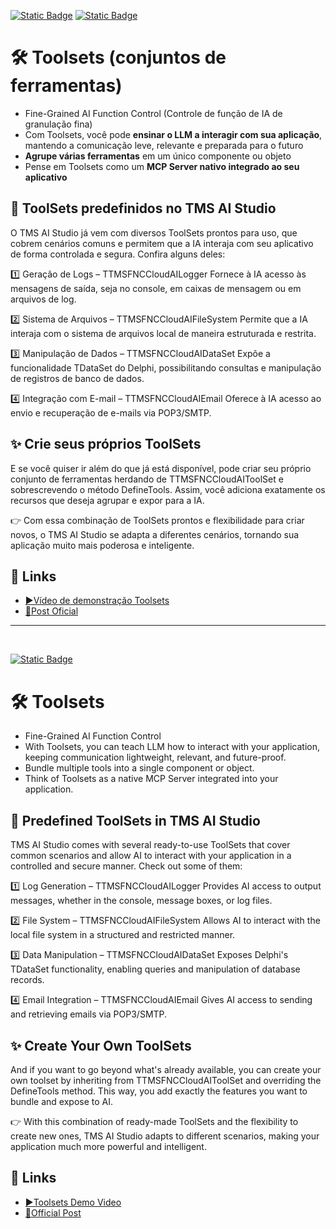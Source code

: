 [![Static Badge](https://img.shields.io/badge/Portugu%C3%AAs-(ptBR)-green)](https://github.com/Code4Delphi/ia-na-pratica/tree/master/Samples/Toolsets#%EF%B8%8F-toolsets-conjuntos-de-ferramentas)
[![Static Badge](https://img.shields.io/badge/English-(en)-red)](https://github.com/Code4Delphi/ia-na-pratica/tree/master/Samples/Toolsets#%EF%B8%8F-toolsets)

# 🛠️ Toolsets (conjuntos de ferramentas)
- Fine-Grained AI Function Control (Controle de função de IA de granulação fina)
- Com Toolsets, você pode **ensinar o LLM a interagir com sua aplicação**, mantendo a comunicação leve, relevante e preparada para o futuro
- **Agrupe várias ferramentas** em um único componente ou objeto
- Pense em Toolsets como um **MCP Server nativo integrado ao seu aplicativo**


## 🚀 ToolSets predefinidos no TMS AI Studio

O TMS AI Studio já vem com diversos ToolSets prontos para uso, que cobrem cenários comuns e permitem que a IA interaja com seu aplicativo de forma controlada e segura. Confira alguns deles:

1️⃣ Geração de Logs – TTMSFNCCloudAILogger
Fornece à IA acesso às mensagens de saída, seja no console, em caixas de mensagem ou em arquivos de log.

2️⃣ Sistema de Arquivos – TTMSFNCCloudAIFileSystem
Permite que a IA interaja com o sistema de arquivos local de maneira estruturada e restrita.

3️⃣ Manipulação de Dados – TTMSFNCCloudAIDataSet
Expõe a funcionalidade TDataSet do Delphi, possibilitando consultas e manipulação de registros de banco de dados.

4️⃣ Integração com E-mail – TTMSFNCCloudAIEmail
Oferece à IA acesso ao envio e recuperação de e-mails via POP3/SMTP.


## ✨ Crie seus próprios ToolSets

E se você quiser ir além do que já está disponível, pode criar seu próprio conjunto de ferramentas herdando de TTMSFNCCloudAIToolSet e sobrescrevendo o método DefineTools.
Assim, você adiciona exatamente os recursos que deseja agrupar e expor para a IA.

👉 Com essa combinação de ToolSets prontos e flexibilidade para criar novos, o TMS AI Studio se adapta a diferentes cenários, tornando sua aplicação muito mais poderosa e inteligente.


## 🔗 Links
- [▶️Vídeo de demonstração Toolsets](https://www.youtube.com/watch?v=Ywd3OzgETyw&list=PLLHSz4dOnnN237tIxJI10E5cy1dgXJxgP)
- [📰Post Oficial](https://www.tmssoftware.com/site/blog.asp?post=2382)

---

<br/>

[![Static Badge](https://img.shields.io/badge/English-(en)-red)](https://github.com/Code4Delphi/ia-na-pratica/tree/master/Samples/Toolsets#%EF%B8%8F-toolsets)
# 🛠️ Toolsets
- Fine-Grained AI Function Control
- With Toolsets, you can teach LLM how to interact with your application, keeping communication lightweight, relevant, and future-proof.
- Bundle multiple tools into a single component or object.
- Think of Toolsets as a native MCP Server integrated into your application.

## 🚀 Predefined ToolSets in TMS AI Studio

TMS AI Studio comes with several ready-to-use ToolSets that cover common scenarios and allow AI to interact with your application in a controlled and secure manner. Check out some of them:

1️⃣ Log Generation – TTMSFNCCloudAILogger
Provides AI access to output messages, whether in the console, message boxes, or log files.

2️⃣ File System – TTMSFNCCloudAIFileSystem
Allows AI to interact with the local file system in a structured and restricted manner.

3️⃣ Data Manipulation – TTMSFNCCloudAIDataSet
Exposes Delphi's TDataSet functionality, enabling queries and manipulation of database records.

4️⃣ Email Integration – TTMSFNCCloudAIEmail
Gives AI access to sending and retrieving emails via POP3/SMTP.

## ✨ Create Your Own ToolSets

And if you want to go beyond what's already available, you can create your own toolset by inheriting from TTMSFNCCloudAIToolSet and overriding the DefineTools method.
This way, you add exactly the features you want to bundle and expose to AI.

👉 With this combination of ready-made ToolSets and the flexibility to create new ones, TMS AI Studio adapts to different scenarios, making your application much more powerful and intelligent.

## 🔗 Links
- [▶️Toolsets Demo Video](https://www.youtube.com/watch?v=Ywd3OzgETyw&list=PLLHSz4dOnnN237tIxJI10E5cy1dgXJxgP)
- [📰Official Post](https://www.tmssoftware.com/site/blog.asp?post=2382)
